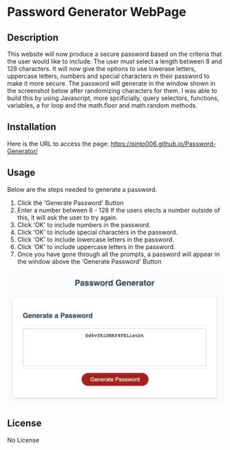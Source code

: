 # Password Generator WebPage

## Description

This website will now produce a secure password based on the criteria that the user would like to include.  The user must select a length between 8 and 128 characters.  It will now give the options to use lowerase letters, uppercase letters, numbers and special characters in their password to make it more secure.  The password will generate in the window shown in the screenshot below after randomizing characters for them. I was able to build this by using Javascript, more spcificially, query selectors, functions, variables, a for loop and the math.floor and math.random methods.  

## Installation

Here is the URL to access the page: https://pinto006.github.io/Password-Generator/

## Usage

Below are the steps needed to generate a password.  
1. Click the 'Generate Password' Button
2. Enter a number between 8 - 128
    If the users elects a number outside of this, it will ask the user to try again.
3. Click 'OK' to include numbers in the password. 
4. Click 'OK' to include special characters in the password. 
5. Click 'OK' to include lowercase letters in the password. 
6. Click 'OK' to include uppercase letters in the password. 
7. Once you have gone through all the prompts, a password will appear in the window above the 'Generate Password' Button

![Alt Text](Images/Screenshot.png)
## License

No License



